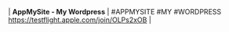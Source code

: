 | **AppMySite - My Wordpress** | #APPMYSITE #MY #WORDPRESS<br />https://testflight.apple.com/join/OLPs2xOB |
